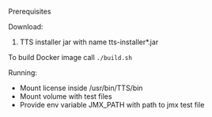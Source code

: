 Prerequisites

Download:
1. TTS installer jar with name tts-installer*.jar

To build Docker image call `./build.sh`

Running:
- Mount license inside /usr/bin/TTS/bin
- Mount volume with test files
- Provide env variable JMX_PATH with path to jmx test file
